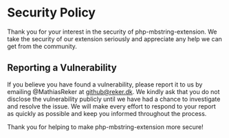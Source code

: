 # Security Policy

Thank you for your interest in the security of php-mbstring-extension. We take the security of our extension seriously
and appreciate any help we can get from the community.

## Reporting a Vulnerability

If you believe you have found a vulnerability, please report it to us by emailing @MathiasReker at github@reker.dk. We
kindly ask that you do not disclose the vulnerability publicly until we have had a chance to investigate and resolve the
issue. We will make every effort to respond to your report as quickly as possible and keep you informed throughout the
process.

Thank you for helping to make php-mbstring-extension more secure!
